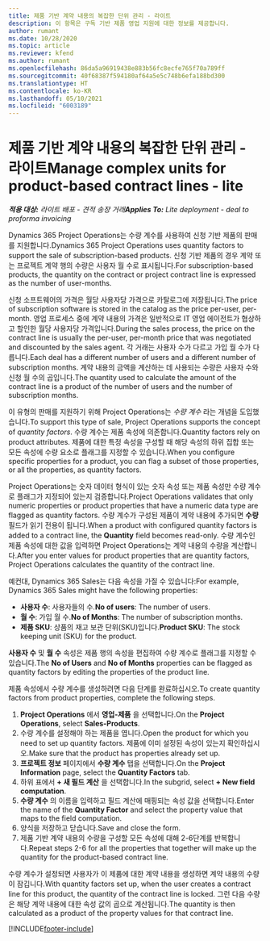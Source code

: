 ```yaml
---
title: 제품 기반 계약 내용의 복잡한 단위 관리 - 라이트
description: 이 항목은 구독 기반 제품 영업 지원에 대한 정보를 제공합니다.
author: rumant
ms.date: 10/28/2020
ms.topic: article
ms.reviewer: kfend
ms.author: rumant
ms.openlocfilehash: 86da5a96919438e883b56fc8ecfe765f70a789ff
ms.sourcegitcommit: 40f68387f594180af64a5e5c748b6efa188bd300
ms.translationtype: HT
ms.contentlocale: ko-KR
ms.lasthandoff: 05/10/2021
ms.locfileid: "6003189"
---
```

# <a name="manage-complex-units-for-product-based-contract-lines---lite"></a><span data-ttu-id="5f218-103">제품 기반 계약 내용의 복잡한 단위 관리 - 라이트</span><span class="sxs-lookup"><span data-stu-id="5f218-103">Manage complex units for product-based contract lines - lite</span></span>

<span data-ttu-id="5f218-104">_**적용 대상:** 라이트 배포 - 견적 송장 거래_</span><span class="sxs-lookup"><span data-stu-id="5f218-104">_**Applies To:** Lite deployment - deal to proforma invoicing_</span></span>

<span data-ttu-id="5f218-105">Dynamics 365 Project Operations는 수량 계수를 사용하여 신청 기반 제품의 판매를 지원합니다.</span><span class="sxs-lookup"><span data-stu-id="5f218-105">Dynamics 365 Project Operations uses quantity factors to support the sale of subscription-based products.</span></span> <span data-ttu-id="5f218-106">신청 기반 제품의 경우 계약 또는 프로젝트 계약 행의 수량은 사용자 월 수로 표시됩니다.</span><span class="sxs-lookup"><span data-stu-id="5f218-106">For subscription-based products, the quantity on the contract or project contract line is expressed as the number of user-months.</span></span>

<span data-ttu-id="5f218-107">신청 소프트웨어의 가격은 월당 사용자당 가격으로 카탈로그에 저장됩니다.</span><span class="sxs-lookup"><span data-stu-id="5f218-107">The price of subscription software is stored in the catalog as the price per-user, per-month.</span></span> <span data-ttu-id="5f218-108">영업 프로세스 중에 계약 내용의 가격은 일반적으로 IT 영업 에이전트가 협상하고 할인한 월당 사용자당 가격입니다.</span><span class="sxs-lookup"><span data-stu-id="5f218-108">During the sales process, the price on the contract line is usually the per-user, per-month price that was negotiated and discounted by the sales agent.</span></span> <span data-ttu-id="5f218-109">각 거래는 사용자 수가 다르고 가입 월 수가 다릅니다.</span><span class="sxs-lookup"><span data-stu-id="5f218-109">Each deal has a different number of users and a different number of subscription months.</span></span> <span data-ttu-id="5f218-110">계약 내용의 금액을 계산하는 데 사용되는 수량은 사용자 수와 신청 월 수의 곱입니다.</span><span class="sxs-lookup"><span data-stu-id="5f218-110">The quantity used to calculate the amount of the contract line is a product of the number of users and the number of subscription months.</span></span>

<span data-ttu-id="5f218-111">이 유형의 판매를 지원하기 위해 Project Operations는 *수량 계수* 라는 개념을 도입했습니다.</span><span class="sxs-lookup"><span data-stu-id="5f218-111">To support this type of sale, Project Operations supports the concept of *quantity factors*.</span></span> <span data-ttu-id="5f218-112">수량 계수는 제품 속성에 의존합니다.</span><span class="sxs-lookup"><span data-stu-id="5f218-112">Quantity factors rely on product attributes.</span></span> <span data-ttu-id="5f218-113">제품에 대한 특정 속성을 구성할 때 해당 속성의 하위 집합 또는 모든 속성에 수량 요소로 플래그를 지정할 수 있습니다.</span><span class="sxs-lookup"><span data-stu-id="5f218-113">When you configure specific properties for a product, you can flag a subset of those properties, or all the properties, as quantity factors.</span></span>

<span data-ttu-id="5f218-114">Project Operations는 숫자 데이터 형식이 있는 숫자 속성 또는 제품 속성만 수량 계수로 플래그가 지정되어 있는지 검증합니다.</span><span class="sxs-lookup"><span data-stu-id="5f218-114">Project Operations validates that only numeric properties or product properties that have a numeric data type are flagged as quantity factors.</span></span> <span data-ttu-id="5f218-115">수량 계수가 구성된 제품이 계약 내용에 추가되면 **수량** 필드가 읽기 전용이 됩니다.</span><span class="sxs-lookup"><span data-stu-id="5f218-115">When a product with configured quantity factors is added to a contract line, the **Quantity** field  becomes read-only.</span></span> <span data-ttu-id="5f218-116">수량 계수인 제품 속성에 대한 값을 입력하면 Project Operations는 계약 내용의 수량을 계산합니다.</span><span class="sxs-lookup"><span data-stu-id="5f218-116">After you enter values for product properties that are quantity factors, Project Operations calculates the quantity of the contract line.</span></span>

<span data-ttu-id="5f218-117">예컨대, Dynamics 365 Sales는 다음 속성을 가질 수 있습니다:</span><span class="sxs-lookup"><span data-stu-id="5f218-117">For example, Dynamics 365 Sales might have the following properties:</span></span>

- <span data-ttu-id="5f218-118">**사용자 수**: 사용자들의 수.</span><span class="sxs-lookup"><span data-stu-id="5f218-118">**No of users**: The number of users.</span></span>
- <span data-ttu-id="5f218-119">**월 수**: 가입 월 수.</span><span class="sxs-lookup"><span data-stu-id="5f218-119">**No of Months**: The number of subscription months.</span></span>
- <span data-ttu-id="5f218-120">**제품 SKU**: 상품의 재고 보관 단위(SKU)입니다.</span><span class="sxs-lookup"><span data-stu-id="5f218-120">**Product SKU**: The stock keeping unit (SKU) for the product.</span></span>

<span data-ttu-id="5f218-121">**사용자 수** 및 **월 수** 속성은 제품 행의 속성을 편집하여 수량 계수로 플래그를 지정할 수 있습니다.</span><span class="sxs-lookup"><span data-stu-id="5f218-121">The **No of Users** and **No of Months** properties can be flagged as quantity factors by editing the properties of the product line.</span></span>

<span data-ttu-id="5f218-122">제품 속성에서 수량 계수를 생성하려면 다음 단계를 완료하십시오.</span><span class="sxs-lookup"><span data-stu-id="5f218-122">To create quantity factors from product properties, complete the following steps.</span></span>

1. <span data-ttu-id="5f218-123">**Project Operations** 에서 **영업-제품** 을 선택합니다.</span><span class="sxs-lookup"><span data-stu-id="5f218-123">On the **Project Operations**, select **Sales-Products**.</span></span>
2. <span data-ttu-id="5f218-124">수량 계수를 설정해야 하는 제품을 엽니다.</span><span class="sxs-lookup"><span data-stu-id="5f218-124">Open the product for which you need to set up quantity factors.</span></span> <span data-ttu-id="5f218-125">제품에 이미 설정된 속성이 있는지 확인하십시오.</span><span class="sxs-lookup"><span data-stu-id="5f218-125">Make sure that the product has properties already set up.</span></span>
3. <span data-ttu-id="5f218-126">**프로젝트 정보** 페이지에서 **수량 계수** 탭을 선택합니다.</span><span class="sxs-lookup"><span data-stu-id="5f218-126">On the **Project Information** page, select the **Quantity Factors** tab.</span></span>
4. <span data-ttu-id="5f218-127">하위 표에서 **+ 새 필드 계산** 을 선택합니다.</span><span class="sxs-lookup"><span data-stu-id="5f218-127">In the subgrid, select **+ New field computation**.</span></span>
5. <span data-ttu-id="5f218-128">**수량 계수** 의 이름을 입력하고 필드 계산에 매핑되는 속성 값을 선택합니다.</span><span class="sxs-lookup"><span data-stu-id="5f218-128">Enter the name of the **Quantity Factor** and select the property value that maps to the field computation.</span></span>
6. <span data-ttu-id="5f218-129">양식을 저장하고 닫습니다.</span><span class="sxs-lookup"><span data-stu-id="5f218-129">Save and close the form.</span></span>
7. <span data-ttu-id="5f218-130">제품 기반 계약 내용의 수량을 구성할 모든 속성에 대해 2-6단계를 반복합니다.</span><span class="sxs-lookup"><span data-stu-id="5f218-130">Repeat steps 2-6 for all the properties that together will make up the quantity for the product-based contract line.</span></span>

<span data-ttu-id="5f218-131">수량 계수가 설정되면 사용자가 이 제품에 대한 계약 내용을 생성하면 계약 내용의 수량이 잠깁니다.</span><span class="sxs-lookup"><span data-stu-id="5f218-131">With quantity factors set up, when the user creates a contract line for this product, the quantity of the contract line is locked.</span></span> <span data-ttu-id="5f218-132">그런 다음 수량은 해당 계약 내용에 대한 속성 값의 곱으로 계산됩니다.</span><span class="sxs-lookup"><span data-stu-id="5f218-132">The quantity is then calculated as a product of the property values for that contract line.</span></span>


[!INCLUDE[footer-include](../../includes/footer-banner.md)]